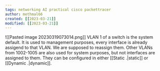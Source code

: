 ```yaml
---
tags: networking AI practical cisco packettracer 
author: methmal66
created: [[2023-03-21]]
modified: [[2023-03-21]]
---
```


![[Pasted image 20230319073014.png]]
VLAN 1 of a switch is the system default. It is used to management purposes, every interface is already assigend to that VLAN. We are supposed to reassign them. Other VLANs from 1002-1005 are also used for system purposes, but not interfaces are assigned to them.
They can be configured in either [[Static .|static]] or [[Dynamic .|dynamic]].

